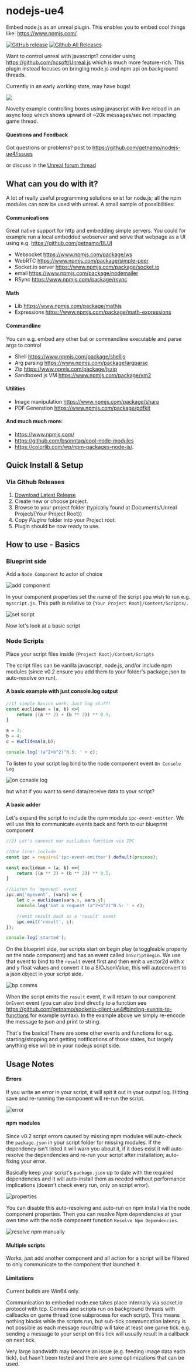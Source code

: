 # nodejs-ue4
Embed node.js as an unreal plugin. This enables you to embed cool things like: https://www.npmjs.com/.

[![GitHub release](https://img.shields.io/github/release/getnamo/nodejs-ue4.svg)](https://github.com/getnamo/nodejs-ue4/releases)
[![Github All Releases](https://img.shields.io/github/downloads/getnamo/nodejs-ue4/total.svg)](https://github.com/getnamo/nodejs-ue4/releases)

Want to control unreal with javascript? consider using https://github.com/ncsoft/Unreal.js which is much more feature-rich. This plugin instead focuses on bringing node.js and npm api on background threads.

Currently in an early working state, may have bugs!


[![](https://i.imgur.com/kk6lERT.gif)](https://i.imgur.com/qhVMtde.mp4)

Novelty example controlling boxes using javascript with live reload in an async loop which shows upward of ~20k messages/sec not impacting game thread.

#### Questions and Feedback

Got questions or problems? post to https://github.com/getnamo/nodejs-ue4/issues

or discuss in the [Unreal forum thread](https://forums.unrealengine.com/community/work-in-progress/1644397-node-js)

## What can you do with it?

A lot of really useful programming solutions exist for node.js; all the npm modules can now be used with unreal. A small sample of possibilities:


#### Communications

Great native support for http and embedding simple servers. You could for example run a local embedded webserver and serve that webpage as a UI using e.g. https://github.com/getnamo/BLUI

- Websocket https://www.npmjs.com/package/ws
- WebRTC https://www.npmjs.com/package/simple-peer
- Socket.io server https://www.npmjs.com/package/socket.io
- email https://www.npmjs.com/package/nodemailer
- RSync https://www.npmjs.com/package/rsync

#### Math
- Lib https://www.npmjs.com/package/mathjs
- Expressions https://www.npmjs.com/package/math-expressions

#### Commandline

You can e.g. embed any other bat or commandline executable and parse args to control

- Shell https://www.npmjs.com/package/shelljs
- Arg parsing https://www.npmjs.com/package/argparse
- Zip https://www.npmjs.com/package/jszip
- Sandboxed js VM https://www.npmjs.com/package/vm2

#### Utilities
- Image manipulation https://www.npmjs.com/package/sharp
- PDF Generation https://www.npmjs.com/package/pdfkit

#### And much much more:
- https://www.npmjs.com/
- https://github.com/bsonntag/cool-node-modules
- https://colorlib.com/wp/npm-packages-node-js/.

## Quick Install & Setup ##

### Via Github Releases
 1. [Download Latest Release](https://github.com/getnamo/nodejs-ue4/releases)
 2. Create new or choose project.
 3. Browse to your project folder (typically found at Documents/Unreal Project/{Your Project Root})
 4. Copy *Plugins* folder into your Project root.
 5. Plugin should be now ready to use.
 
## How to use - Basics

### Blueprint side

Add a ```Node Component``` to actor of choice

![add component](https://i.imgur.com/Xvc6v98.png)

In your component properties set the name of the script you wish to run e.g. ```myscript.js```. This path is relative to ```{Your Project Root}/Content/Scripts/```.

![set script](https://i.imgur.com/xalQplZ.png)

Now let's look at a basic script

### Node Scripts
Place your script files inside ```{Project Root}/Content/Scripts```

The script files can be vanilla javascript, node.js, and/or include npm modules (since v0.2 ensure you add them to your folder's package.json to auto-resolve on run).

#### A basic example with just console.log output

```js
//1) simple basics work: Just log stuff!
const euclidean = (a, b) =>{
	return ((a ** 2) + (b ** 2)) ** 0.5;
}

a = 3;
b = 4;
c = euclidean(a,b);

console.log('(a^2+b^2)^0.5: ' + c);
```

To listen to your script log bind to the node component event ```On Console Log```

![on console log](https://i.imgur.com/IzIlhqQ.png)

but what if you want to send data/receive data to your script?

#### A basic adder

Let's expand the script to include the npm module ```ipc-event-emitter```. We will use this to communicate events back and forth to our blueprint component

```js
//2) Let's connect our euclidean function via IPC

//One liner include
const ipc = require('ipc-event-emitter').default(process);

const euclidean = (a, b) =>{
	return ((a ** 2) + (b ** 2)) ** 0.5;
}

//Listen to 'myevent' event
ipc.on('myevent', (vars) => {
	let c = euclidean(vars.x, vars.y);
	console.log('Got a request (a^2+b^2)^0.5: ' + c);

	//emit result back as a 'result' event
	ipc.emit('result', c);
});

console.log('started');
```

On the blueprint side, our scripts start on begin play (a toggleable property on the node component) and has an event called ```OnScriptBegin```. We use that event to bind to the ```result``` event first and then emit a vector2d with x and y float values and convert it to a SIOJsonValue, this will autoconvert to a json object in your script side.

![bp comms](https://i.imgur.com/teMzuPz.png)

When the script emits the ```result``` event, it will return to our component ```OnEvent``` event (you can also bind directly to a function see https://github.com/getnamo/socketio-client-ue4#binding-events-to-functions for example syntax). In the example above we simply re-encode the message to json and print to string.

That's the basics! There are some other events and functions for e.g. starting/stopping and getting notifications of those states, but largely anything else will be in your node.js script side.

## Usage Notes

#### Errors
If you write an error in your script, it will spit it out in your output log. Hitting save and re-running the component will re-run the script.

![error](https://i.imgur.com/hh03jnD.png)

#### npm modules

Since v0.2 script errors caused by missing npm modules will auto-check the ```package.json``` in your script folder for missing modules. If the dependency isn't listed it will warn you about it, if it does exist it will auto-resolve the dependencies and re-run your script after installation; auto-fixing your error.

Basically keep your script's ```package.json``` up to date with the required dependencies and it will auto-install them as needed without performance implications (doesn't check every run, only on script error).

![properties](https://i.imgur.com/s5o983w.png)

You can disable this auto-resolving and auto-run on npm install via the node component properties. Then you can resolve Npm dependencies at your own time with the node component function ```Resolve Npm Dependencies```.

![resolve npm manually](https://i.imgur.com/3slggp8.png)

#### Multiple scripts

Works, just add another component and all action for a script will be filtered to only communicate to the component that launched it.

#### Limitations

Current builds are Win64 only.

Communication to embeded node.exe takes place internally via socket.io protocol with tcp. Comms and scripts run on background threads with callbacks on game thread (one subprocess for each script). This means nothing blocks while the scripts run, but sub-tick communcation latency is not possible as each message roundtrip will take at least one game tick. e.g. sending a message to your script on this tick will usually result in a callback on next tick.

Very large bandwidth may become an issue (e.g. feeding image data each tick), but hasn't been tested and there are some optimizations that can be used.
